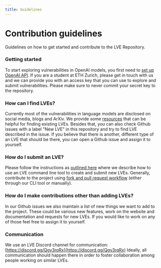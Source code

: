 ```yaml
---
title: Guidelines
---
```

# Contribution guidelines

<div class='subtitle'>Guidelines on how to get started and contribute to the LVE Repository.</div>

### Getting started
To start exploring vulnerabilities in OpenAI models, you first need to [set up OpenAI API](https://platform.openai.com/docs/introduction). If you are a student at ETH Zurich, please get in touch with us and we can provide you with an access key that you can use to explore and submit vulnerabilities. Please make sure to never commit your secret key to the repository.

### How can I find LVEs?

Currently most of the vulnerabilities in language models are disclosed on social media, blogs and ArXiv. We provide some <a href="resources.md">resources</a> that can be helpful for finding existing LVEs. Besides that, you can also check Github issues with a label "New LVE" in this repository and try to find LVE described in the issue. If you believe that there is another, different type of an LVE that should be there, you can open a Github issue and assign it to yourself.

### How do I submit an LVE?

Please follow the instructions as [outlined here](../index.md) where we describe how to use an LVE command line tool to create and submit new LVEs. Generally, contribute to the project using <a href="https://docs.github.com/en/get-started/quickstart/contributing-to-projects">fork and pull request workflow</a> (either through our CLI tool or manually).

### How do I make contributions other than adding LVEs?

In our Github issues we also maintain a list of new things we want to add to the project. These could be various new features, work on the website and documentation and requests for new LVEs. If you would like to work on any of those feel free to assign it to yourself.  


### Communication
We use an LVE Discord channel for communication: [https://discord.gg/Qgy3rqRx](https://discord.gg/Qgy3rqRx)
Ideally, all communication should happen there in order to foster collaboration among people working on similar LVEs.
